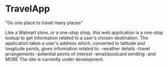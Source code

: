 TravelApp
=========

"Go one place to travel many places"

Like a Walmart store, or a one-stop shop, this web application is a one-stop lookup to get information related to a user's chosen destination.
The application takes a user's address which, converted to latitude and longitude points, gives information related to:
-weather details
-travel arrangements
-potential points of interest
-email/postcard sending
-and MORE
The site is currently under development. 
